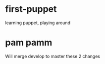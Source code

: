 first-puppet
============
learning puppet, playing around

pam pamm
===========
Will merge develop to master
these 2 changes
